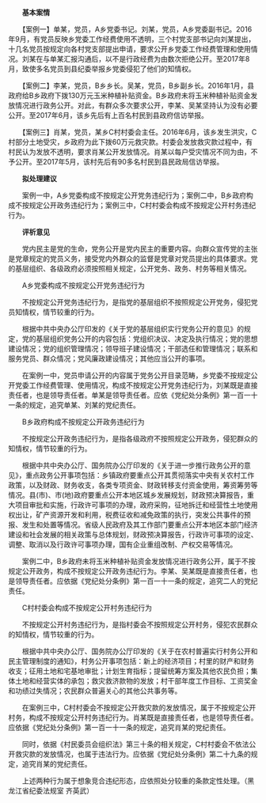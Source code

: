 　　**基本案情**

　　【案例一】单某，党员，A乡党委书记。刘某，党员，A乡党委副书记。2016年9月，有党员反映乡党委工作经费使用不透明，三个村党支部书记向刘某提出，十几名党员按规定向各村党支部提出申请，要求公开乡党委工作经费管理和使用情况。刘某在与单某汇报沟通后，以不是行政经费为由数次拒绝公开。至2017年8月，致使多名党员到县纪委举报乡党委侵犯了他们的知情权。

　　【案例二】李某，党员，B乡乡长。吴某，党员，B乡副乡长。2016年1月，县政府给B乡政府下拨130万元玉米种植补贴资金。B乡政府未将玉米种植补贴资金发放情况进行政务公开。对此，有群众多次要求公开，李某、吴某坚持认为没有必要公开。至2017年6月，该乡先后有上百名村民到县政府信访举报。

　　【案例三】肖某，党员，某乡C村村委会主任。2016年6月，该乡发生洪灾，C村部分土地受灾，乡政府为此下拨60万元救灾款。村委会发放救灾款过程中，有村民认为发放不透明，要求肖某公开发放情况。肖某以每户受灾情况不同为由，不予公开。至2017年5月，该村先后有90多名村民到县民政局信访举报。

　　**拟处理建议**

　　案例一中，A乡党委构成不按规定公开党务违纪行为；案例二中，B乡政府构成不按规定公开政务违纪行为；案例三中，C村村委会构成不按规定公开村务违纪行为。

　　**评析意见**

　　党内民主是党的生命，党务公开是党内民主的重要内容。向群众宣传党的主张是党章规定的党员义务，接受党内外群众的监督是党章对党员提出的具体要求。党的基层组织、各级政府必须按照相关规定，公开党务、政务、村务等相关情况。

　　A乡党委构成不按规定公开党务违纪行为

　　不按规定公开党务违纪行为，是指党的基层组织不按照规定公开党务，侵犯党员知情权，情节较重的行为。

　　根据中共中央办公厅印发的《关于党的基层组织实行党务公开的意见》的规定，党的基层组织党务公开的内容包括：党组织决议、决定及执行情况；党的思想建设情况；党的组织管理情况；领导班子建设情况；干部选任和管理情况；联系和服务党员、群众情况；党风廉政建设情况；其他应当公开的事项。

　　在案例一中，党员申请公开的内容属于党务公开目录范畴，乡党委不按规定公开党委工作经费管理、使用情况，构成不按规定公开党务违纪行为，刘某既是直接责任者，也是领导责任者。单某是领导责任者。应依《党纪处分条例》第一百一十一条的规定，追究单某、刘某的党纪责任。

　　B乡政府构成不按规定公开政务违纪行为

　　不按规定公开政务违纪行为，是指各级政府不按照规定公开政务，侵犯群众的知情权，情节较重的行为。

　　根据中共中央办公厅、国务院办公厅印发的《关于进一步推行政务公开的意见》，重点政务公开事项包括：乡镇政府要重点公开其贯彻落实中央有关农村工作政策，以及财政、财务收支，各类专项资金、财政转移支付资金使用，筹资筹劳等情况。县(市)、市(地)政府要重点公开本地区城乡发展规划，财政预决算报告，重大项目审批和实施，行政许可事项的办理，政府采购，征地拆迁和经营性土地使用权出让，矿产资源开发和利用，税费征收和减免政策的执行，突发公共事件的预报、发生和处置等情况。省级人民政府及其工作部门要重点公开本地区本部门经济建设和社会发展的相关政策与总体规划，财政预决算报告，行政许可事项的设定、调整、取消以及行政许可事项办理，国有企业重组改制、产权交易等情况。

　　案例二中，B乡政府未将玉米种植补贴资金发放情况进行政务公开，属于不按规定公开政务，构成不按规定公开政务违纪行为。李某、吴某既是直接责任者，也是领导责任者。应依据《党纪处分条例》第一百一十一条的规定，追究二人的党纪责任。

　　C村村委会构成不按规定公开村务违纪行为

　　不按规定公开村务违纪行为，是指村委会不按照规定公开村务，侵犯农民群众的知情权，情节较重的行为。

　　根据中共中央办公厅、国务院办公厅印发的《关于在农村普遍实行村务公开和民主管理制度的通知》，村务公开事项包括：新上的经济项目；村里的财产和财务收支；征用土地和宅基地审批；计划生育指标；提留统筹方案及其他农民负担；集体土地和经营实体的承包；救灾救济款物的发放；村干部年度工作目标、工资奖金和功绩过失情况；农民群众普遍关心的其他公共事务等。

　　在案例三中，C村村委会不按规定公开救灾款的发放情况，属于不按规定公开村务，构成不按规定公开村务违纪行为。肖某既是直接责任者，也是领导责任者。应依据《党纪处分条例》第一百一十一条的规定，追究肖某的党纪责任。

　　同时，依据《村民委员会组织法》第三十条的相关规定，C村村委会不依法公开救灾款的发放情况，也属于违法行为。应依据《党纪处分条例》第二十九条的规定，追究肖某的党纪责任。

　　上述两种行为属于想象竞合违纪形态，应依照处分较重的条款定性处理。（黑龙江省纪委法规室 齐英武）